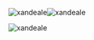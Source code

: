 <p><img src="https://github-readme-stats.vercel.app/api/top-langs?username=xandeale&show_icons=true&locale=en&theme=algolia" alt="xandeale" /><img src="https://github-readme-stats.vercel.app/api?username=xandeale&show_icons=true&locale=en&hide_rank=true&theme=algolia" alt="xandeale" /></p>
<p><img src="https://github-readme-streak-stats.herokuapp.com/?user=xandeale&theme=algolia" alt="xandeale" /></p>

